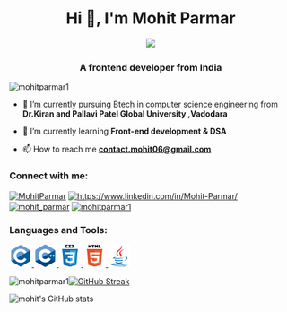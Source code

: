 <h1 align="center">Hi 👋, I'm Mohit Parmar</h1>
<div id="header" align="center">
  <img src="https://media.giphy.com/media/L1R1tvI9svkIWwpVYr/giphy.gif" width="640" />
</div>
<h3 align="center">A frontend developer from India</h3>

<p align="left"> <img src="https://komarev.com/ghpvc/?username=mohitparmar1&label=Profile%20views&color=0e75b6&style=flat" alt="mohitparmar1" /> </p>

- 🔭 I’m currently pursuing Btech in computer science engineering from **Dr.Kiran and Pallavi Patel Global University ,Vadodara**

- 🌱 I’m currently learning **Front-end development & DSA**

- 📫 How to reach me **contact.mohit06@gmail.com**

<h3 align="left">Connect with me:</h3>
<p align="left">
<a href="https://twitter.com/Mohithere3" target="blank"><img align="center" src="https://raw.githubusercontent.com/rahuldkjain/github-profile-readme-generator/master/src/images/icons/Social/twitter.svg" alt="MohitParmar" height="30" width="40" /></a>
<a href="https://linkedin.com/in/https://www.linkedin.com/in/Mohit-Parmar/" target="blank"><img align="center" src="https://raw.githubusercontent.com/rahuldkjain/github-profile-readme-generator/master/src/images/icons/Social/linked-in-alt.svg" alt="https://www.linkedin.com/in/Mohit-Parmar/" height="30" width="40" /></a>
<a href="https://instagram.com/mohitfilms._" target="blank"><img align="center" src="https://raw.githubusercontent.com/rahuldkjain/github-profile-readme-generator/master/src/images/icons/Social/instagram.svg" alt="mohit_parmar" height="30" width="40" /></a>
<a href="https://www.codechef.com/users/mohitparmar1" target="blank"><img align="center" src="https://cdn.jsdelivr.net/npm/simple-icons@3.1.0/icons/codechef.svg" alt="mohitparmar1" height="30" width="40" background-color:white /></a>


<h3 align="left">Languages and Tools:</h3>
<p align="left"> <a href="https://www.cprogramming.com/" target="_blank" rel="noreferrer"> <img src="https://raw.githubusercontent.com/devicons/devicon/master/icons/c/c-original.svg" alt="c" width="40" height="40"/> </a> <a href="https://www.w3schools.com/cpp/" target="_blank" rel="noreferrer"> <img src="https://raw.githubusercontent.com/devicons/devicon/master/icons/cplusplus/cplusplus-original.svg" alt="cplusplus" width="40" height="40"/> </a> <a href="https://www.w3schools.com/css/" target="_blank" rel="noreferrer"> <img src="https://raw.githubusercontent.com/devicons/devicon/master/icons/css3/css3-original-wordmark.svg" alt="css3" width="40" height="40"/> </a> <a href="https://www.w3.org/html/" target="_blank" rel="noreferrer"> <img src="https://raw.githubusercontent.com/devicons/devicon/master/icons/html5/html5-original-wordmark.svg" alt="html5" width="40" height="40"/> </a> <a href="https://www.java.com" target="_blank" rel="noreferrer"> <img src="https://raw.githubusercontent.com/devicons/devicon/master/icons/java/java-original.svg" alt="java" width="40" height="40"/> </a> </p>

<p><img align="left" src="https://github-readme-stats.vercel.app/api/top-langs?username=mohitparmar1&show_icons=true&locale=en&layout=compact&theme=tokyonight" alt="mohitparmar1" /></p>

[![GitHub Streak](https://streak-stats.demolab.com?user=mohitparmar1&theme=tokyonight)](https://git.io/streak-stats)

![mohit's GitHub stats](https://github-readme-stats.vercel.app/api?username=mohitparmar1&show_icons=true&theme=tokyonight)
